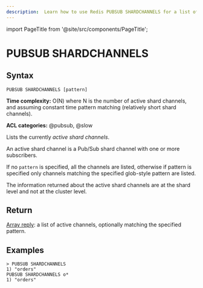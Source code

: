 ```yaml
---
description:  Learn how to use Redis PUBSUB SHARDCHANNELS for a list of active channels across your shard network.
---
```

import PageTitle from '@site/src/components/PageTitle';

# PUBSUB SHARDCHANNELS

<PageTitle title="Redis PUBSUB SHARDCHANNELS Command (Documentation) | Dragonfly" />

## Syntax

    PUBSUB SHARDCHANNELS [pattern]

**Time complexity:** O(N) where N is the number of active shard channels, and assuming constant time pattern matching (relatively short shard channels).

**ACL categories:** @pubsub, @slow

Lists the currently *active shard channels*.

An active shard channel is a Pub/Sub shard channel with one or more subscribers.

If no `pattern` is specified, all the channels are listed, otherwise if pattern is specified only channels matching the specified glob-style pattern are listed.

The information returned about the active shard channels are at the shard level and not at the cluster level.

## Return

[Array reply](https://redis.io/docs/latest/develop/reference/protocol-spec/#arrays): a list of active channels, optionally matching the specified pattern.

## Examples

```
> PUBSUB SHARDCHANNELS
1) "orders"
PUBSUB SHARDCHANNELS o*
1) "orders"
```
